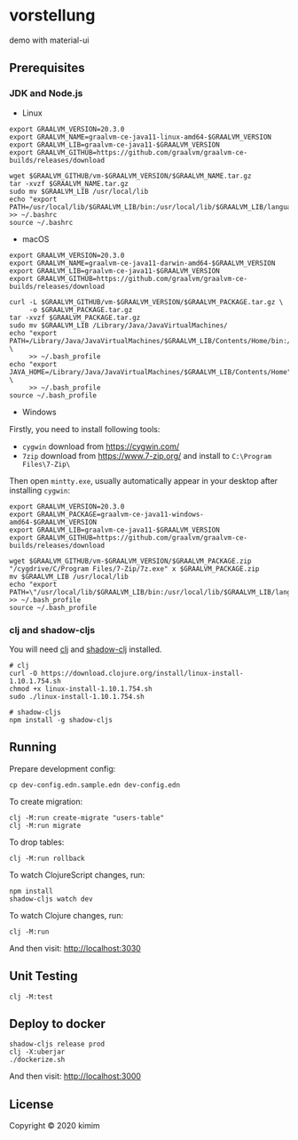 # vorstellung

demo with material-ui

## Prerequisites

### JDK and Node.js

- Linux

```shell
export GRAALVM_VERSION=20.3.0
export GRAALVM_NAME=graalvm-ce-java11-linux-amd64-$GRAALVM_VERSION
export GRAALVM_LIB=graalvm-ce-java11-$GRAALVM_VERSION
export GRAALVM_GITHUB=https://github.com/graalvm/graalvm-ce-builds/releases/download

wget $GRAALVM_GITHUB/vm-$GRAALVM_VERSION/$GRAALVM_NAME.tar.gz
tar -xvzf $GRAALVM_NAME.tar.gz
sudo mv $GRAALVM_LIB /usr/local/lib
echo "export PATH=/usr/local/lib/$GRAALVM_LIB/bin:/usr/local/lib/$GRAALVM_LIB/languages/js/bin:$PATH" >> ~/.bashrc
source ~/.bashrc
```

- macOS

```shell
export GRAALVM_VERSION=20.3.0
export GRAALVM_NAME=graalvm-ce-java11-darwin-amd64-$GRAALVM_VERSION
export GRAALVM_LIB=graalvm-ce-java11-$GRAALVM_VERSION
export GRAALVM_GITHUB=https://github.com/graalvm/graalvm-ce-builds/releases/download

curl -L $GRAALVM_GITHUB/vm-$GRAALVM_VERSION/$GRAALVM_PACKAGE.tar.gz \
     -o $GRAALVM_PACKAGE.tar.gz
tar -xvzf $GRAALVM_PACKAGE.tar.gz
sudo mv $GRAALVM_LIB /Library/Java/JavaVirtualMachines/
echo "export PATH=/Library/Java/JavaVirtualMachines/$GRAALVM_LIB/Contents/Home/bin:/usr/local/lib/$GRAALVM_LIB/languages/js/bin:$PATH" \
     >> ~/.bash_profile
echo "export JAVA_HOME=/Library/Java/JavaVirtualMachines/$GRAALVM_LIB/Contents/Home" \
     >> ~/.bash_profile
source ~/.bash_profile
```

- Windows

Firstly, you need to install following tools:
- `cygwin` download from https://cygwin.com/
- `7zip` download from https://www.7-zip.org/ and install to `C:\Program Files\7-Zip\`

Then open `mintty.exe`, usually automatically appear in your desktop after installing `cygwin`:

```shell
export GRAALVM_VERSION=20.3.0
export GRAALVM_PACKAGE=graalvm-ce-java11-windows-amd64-$GRAALVM_VERSION
export GRAALVM_LIB=graalvm-ce-java11-$GRAALVM_VERSION
export GRAALVM_GITHUB=https://github.com/graalvm/graalvm-ce-builds/releases/download

wget $GRAALVM_GITHUB/vm-$GRAALVM_VERSION/$GRAALVM_PACKAGE.zip
"/cygdrive/C/Program Files/7-Zip/7z.exe" x $GRAALVM_PACKAGE.zip
mv $GRAALVM_LIB /usr/local/lib
echo "export PATH=\"/usr/local/lib/$GRAALVM_LIB/bin:/usr/local/lib/$GRAALVM_LIB/languages/js/bin:$PATH\"" >> ~/.bash_profile
source ~/.bash_profile
```

### clj and shadow-cljs

You will need [clj][1] and [shadow-clj][2] installed.

```shell
# clj
curl -O https://download.clojure.org/install/linux-install-1.10.1.754.sh
chmod +x linux-install-1.10.1.754.sh
sudo ./linux-install-1.10.1.754.sh

# shadow-cljs
npm install -g shadow-cljs
```

[1]: https://clojure.org/guides/getting_started
[2]: https://shadow-cljs.github.io/docs/UsersGuide.html

## Running

Prepare development config:

    cp dev-config.edn.sample.edn dev-config.edn

To create migration:

    clj -M:run create-migrate "users-table"
    clj -M:run migrate

To drop tables:

    clj -M:run rollback

To watch ClojureScript changes, run:

    npm install
    shadow-cljs watch dev

To watch Clojure changes, run:

    clj -M:run

And then visit: [http://localhost:3030](http://localhost:3030)

## Unit Testing

    clj -M:test

## Deploy to docker

    shadow-cljs release prod
    clj -X:uberjar
    ./dockerize.sh

And then visit: [http://localhost:3000](http://localhost:3000)

## License

Copyright © 2020 kimim
